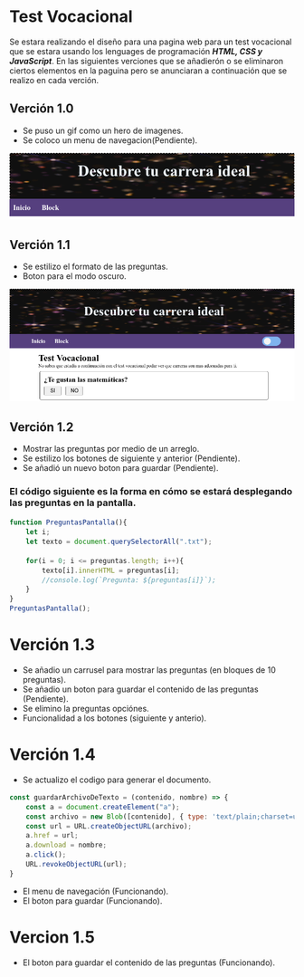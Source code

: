 # Test Vocacional
Se estara realizando el dise&#241;o para una pagina web para un test vocacional que se estara usando los lenguages de programaci&#243;n _**HTML, CSS y JavaScript**_. En las siguientes verciones que se a&#241;adier&#243;n o se eliminaron ciertos elementos en la paguina pero se anunciaran a continuaci&#243;n que se realizo en cada verci&#243;n.

## Verción 1.0
- Se puso un gif como un hero de imagenes.
- Se coloco un menu de navegacion(Pendiente).

![](./img/hero.png)

## Verci&#243;n 1.1
- Se estilizo el formato de las preguntas.
- Boton para el modo oscuro.

![](./img/pantalla1.png)

## Verci&#243;n 1.2
- Mostrar las preguntas por medio de un arreglo.
- Se estilizo los botones de siguiente y anterior (Pendiente).
- Se a&#241;adi&#243; un nuevo boton para guardar (Pendiente).

### El c&#243;digo siguiente es la forma en c&#243;mo se estar&#225; desplegando las preguntas en la pantalla.

```javascript
function PreguntasPantalla(){
    let i;
    let texto = document.querySelectorAll(".txt");
    
    for(i = 0; i <= preguntas.length; i++){
        texto[i].innerHTML = preguntas[i];
        //console.log(`Pregunta: ${preguntas[i]}`);
    }
}
PreguntasPantalla();
```

# Verci&#243;n 1.3
- Se a&#241;adio un carrusel para mostrar las preguntas (en bloques de 10 preguntas).
- Se a&#241;adio un boton para guardar el contenido de las preguntas (Pendiente).
- Se elimino la preguntas opci&#243;nes.
- Funcionalidad a los botones (siguiente y anterio).

# Verci&#243;n 1.4
- Se actualizo el codigo para generar el documento.
```javascript
const guardarArchivoDeTexto = (contenido, nombre) => {
    const a = document.createElement("a");
    const archivo = new Blob([contenido], { type: 'text/plain;charset=utf-8' });
    const url = URL.createObjectURL(archivo);
    a.href = url;
    a.download = nombre;
    a.click();
    URL.revokeObjectURL(url);
}
```
- El menu de navegaci&#243;n (Funcionando).
- El boton para guardar (Funcionando).

# Vercion 1.5
- El boton para guardar el contenido de las preguntas (Funcionando).